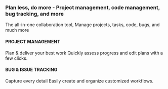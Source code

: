 ### Plan less, do more - Project management, code management, bug tracking, and more

 The all-in-one collaboration tool, Manage projects, tasks, code, bugs, and much more



#### PROJECT MANAGEMENT

Plan & deliver your best work
Quickly assess progress and edit plans with a few clicks.



#### BUG & ISSUE TRACKING

Capture every detail
Easily create and organize customized workflows.

